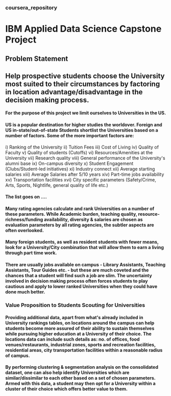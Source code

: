 ### coursera_repository
# IBM Applied Data Science Capstone Project

## Problem Statement
## Help prospective students choose the University most suited to their circumstances by factoring in location advantage/disadvantage in the decision making process.

#### For the purpose of this project we limit ourselves to Universities in the US.
#### US is a popular destination for higher studies the worldover. Foreign and US in-state/out-of-state Students shortlist the Universities based on a number of factors. Some of the more important factors are:
  i) Ranking of the University
  ii) Tuition Fees
  iii) Cost of Living
  iv) Quality of Faculty
  v) Quality of students (Cutoffs)
  vi) Resources/Amenities at the University
  vii) Research quality
  viii) General performance of the University's alumni base
  ix) On-campus diversity
  x) Student Engagement (Clubs/Student-led initiatives)
  xi) Industry connect
  xii) Average starting salaries
  xiii) Average Salaries after 5/10 years
  xiv) Part-time jobs availability
  xv) Transportation facilities
  xvi) City specific parameters (Safety/Crime, Arts, Sports, Nightlife, general quality of life etc.)
#### The list goes on ....

#### Many rating agencies calculate and rank Universities on a number of these parameters. While Academic burden, teaching quality, resource-richness/funding availability, diversity & salaries are chosen as evaluation parameters by all rating agencies, the subtler aspects are often overlooked. 
#### Many foreign students, as well as resident students with fewer means, look for a University/City combination that will allow them to earn a living through part time work. 
#### There are usually jobs available on campus - Library Assistants, Teaching Assistants, Tour Guides etc. - but these are much coveted and the chances that a student will find such a job are slim. The uncertainty involved in decision making process often forces students to play cautious and apply to lower ranked Universities when they could have done much better.

### Value Proposition to Students Scouting for Universities

#### Providing additional data, apart from what's already included in University rankings tables, on locations around the campus can help students become more assured of their ability to sustain themselves while pursuing higher education at a University of their choice. The locations data can include such details as: no. of offices, food venues/restaurants, industrial zones, sports and recreation facilities,  residential areas, city transportation facilities within a reasonable radius of campus.

#### By performing clustering & segmentation analysis on the consolidated dataset, one can also help identify Universities which are similar/dissimilar to each other based on a set of chosen parameters. Armed with this data, a student may then opt for a University within a cluster of their choice which offers better value to them.

